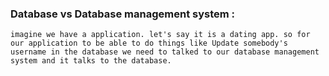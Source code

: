 ### Database vs Database management system :
    imagine we have a application. let's say it is a dating app. so for our application to be able to do things like Update somebody's username in the database we need to talked to our database management system and it talks to the database.
  
  
